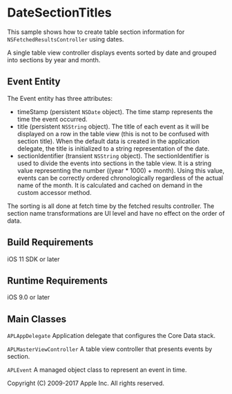 # DateSectionTitles

This sample shows how to create table section information for `NSFetchedResultsController` using dates.

A single table view controller displays events sorted by date and grouped into sections by year and month.

## Event Entity
The Event entity has three attributes:
* timeStamp (persistent `NSDate` object).
  The time stamp represents the time the event occurred.
* title (persistent `NSString` object).
  The title of each event as it will be displayed on a row in the table view (this is not to be confused with section title). When the default data is created in the application delegate, the title is initialized to a string representation of the date.
* sectionIdentifier (transient `NSString` object).
  The sectionIdentifier is used to divide the events into sections in the table view. It is a string value representing the number ((year * 1000) + month). Using this value, events can be correctly ordered chronologically regardless of the actual name of the month. It is calculated and cached on demand in the custom accessor method.

The sorting is all done at fetch time by the fetched results controller. The section name transformations are UI level and have no effect on the order of data.

## Build Requirements

iOS 11 SDK or later

## Runtime Requirements

iOS 9.0 or later

## Main Classes

`APLAppDelegate`
Application delegate that configures the Core Data stack.

`APLMasterViewController`
A table view controller that presents events by section.

`APLEvent`
A managed object class to represent an event in time.

Copyright (C) 2009-2017 Apple Inc. All rights reserved.
